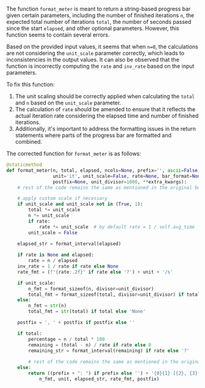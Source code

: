 The function `format_meter` is meant to return a string-based progress bar given certain parameters, including the number of finished iterations `n`, the expected total number of iterations `total`, the number of seconds passed since the start `elapsed`, and other optional parameters. However, this function seems to contain several errors.

Based on the provided input values, it seems that when `n=0`, the calculations are not considering the `unit_scale` parameter correctly, which leads to inconsistencies in the output values. It can also be observed that the function is incorrectly computing the `rate` and `inv_rate` based on the input parameters.

To fix this function:
1. The unit scaling should be correctly applied when calculating the `total` and `n` based on the `unit_scale` parameter.
2. The calculation of `rate` should be amended to ensure that it reflects the actual iteration rate considering the elapsed time and number of finished iterations.
3. Additionally, it's important to address the formatting issues in the return statements where parts of the progress bar are formatted and combined.

The corrected function for `format_meter` is as follows:

```python
@staticmethod
def format_meter(n, total, elapsed, ncols=None, prefix='', ascii=False,
                 unit='it', unit_scale=False, rate=None, bar_format=None,
                 postfix=None, unit_divisor=1000, **extra_kwargs):
    # rest of the code remains the same as mentioned in the original buggy function

    # apply custom scale if necessary
    if unit_scale and unit_scale not in (True, 1):
        total *= unit_scale
        n *= unit_scale
        if rate:
            rate *= unit_scale  # by default rate = 1 / self.avg_time
        unit_scale = False

    elapsed_str = format_interval(elapsed)
    
    if rate is None and elapsed:
        rate = n / elapsed
    inv_rate = 1 / rate if rate else None
    rate_fmt = (f"{rate:.2f}" if rate else '?') + unit + '/s'

    if unit_scale:
        n_fmt = format_sizeof(n, divisor=unit_divisor)
        total_fmt = format_sizeof(total, divisor=unit_divisor) if total else 'None'
    else:
        n_fmt = str(n)
        total_fmt = str(total) if total else 'None'

    postfix = ', ' + postfix if postfix else ''

    if total:
        percentage = n / total * 100
        remaining = (total - n) / rate if rate else 0
        remaining_str = format_interval(remaining) if rate else '?'
        
        # rest of the code remains the same as mentioned in the original buggy function
    else:
        return ((prefix + ": ") if prefix else '') + '{0}{1} [{2}, {3}{4}]'.format(
            n_fmt, unit, elapsed_str, rate_fmt, postfix)
```